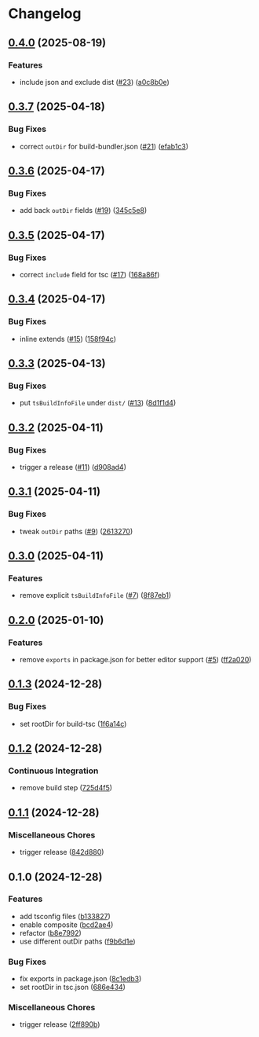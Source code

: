 # Changelog

## [0.4.0](https://github.com/ocavue/tsconfig/compare/v0.3.7...v0.4.0) (2025-08-19)


### Features

* include json and exclude dist ([#23](https://github.com/ocavue/tsconfig/issues/23)) ([a0c8b0e](https://github.com/ocavue/tsconfig/commit/a0c8b0e37e8d5cdb2b24dc8e8e93204987d00c8b))

## [0.3.7](https://github.com/ocavue/tsconfig/compare/v0.3.6...v0.3.7) (2025-04-18)


### Bug Fixes

* correct `outDir` for build-bundler.json ([#21](https://github.com/ocavue/tsconfig/issues/21)) ([efab1c3](https://github.com/ocavue/tsconfig/commit/efab1c3bbca4024e9997803efed6297bb19782b6))

## [0.3.6](https://github.com/ocavue/tsconfig/compare/v0.3.5...v0.3.6) (2025-04-17)


### Bug Fixes

* add back `outDir` fields ([#19](https://github.com/ocavue/tsconfig/issues/19)) ([345c5e8](https://github.com/ocavue/tsconfig/commit/345c5e84b23152e11e4cfb71238f7df70a257216))

## [0.3.5](https://github.com/ocavue/tsconfig/compare/v0.3.4...v0.3.5) (2025-04-17)


### Bug Fixes

* correct `include` field for tsc ([#17](https://github.com/ocavue/tsconfig/issues/17)) ([168a86f](https://github.com/ocavue/tsconfig/commit/168a86f495e0b26e79884c9e2ce40d1cc0f450fd))

## [0.3.4](https://github.com/ocavue/tsconfig/compare/v0.3.3...v0.3.4) (2025-04-17)


### Bug Fixes

* inline extends  ([#15](https://github.com/ocavue/tsconfig/issues/15)) ([158f94c](https://github.com/ocavue/tsconfig/commit/158f94c226e73e1263f22cf4d568e40b6e623757))

## [0.3.3](https://github.com/ocavue/tsconfig/compare/v0.3.2...v0.3.3) (2025-04-13)


### Bug Fixes

* put `tsBuildInfoFile` under `dist/` ([#13](https://github.com/ocavue/tsconfig/issues/13)) ([8d1f1d4](https://github.com/ocavue/tsconfig/commit/8d1f1d410c804a66a3b31dce92dd12d17e8faa55))

## [0.3.2](https://github.com/ocavue/tsconfig/compare/v0.3.1...v0.3.2) (2025-04-11)


### Bug Fixes

* trigger a release ([#11](https://github.com/ocavue/tsconfig/issues/11)) ([d908ad4](https://github.com/ocavue/tsconfig/commit/d908ad4f56b97b2a3ad3b8447153f2728bd94cac))

## [0.3.1](https://github.com/ocavue/tsconfig/compare/v0.3.0...v0.3.1) (2025-04-11)


### Bug Fixes

* tweak `outDir` paths ([#9](https://github.com/ocavue/tsconfig/issues/9)) ([2613270](https://github.com/ocavue/tsconfig/commit/2613270b453f9e1775990b391ca8295587716d41))

## [0.3.0](https://github.com/ocavue/tsconfig/compare/v0.2.0...v0.3.0) (2025-04-11)


### Features

* remove explicit `tsBuildInfoFile` ([#7](https://github.com/ocavue/tsconfig/issues/7)) ([8f87eb1](https://github.com/ocavue/tsconfig/commit/8f87eb194ebb354be8f07844575d43d23b3b1c86))

## [0.2.0](https://github.com/ocavue/tsconfig/compare/v0.1.3...v0.2.0) (2025-01-10)


### Features

* remove `exports` in package.json for better editor support ([#5](https://github.com/ocavue/tsconfig/issues/5)) ([ff2a020](https://github.com/ocavue/tsconfig/commit/ff2a02032935b3ac5cd0f9be9658cfba050727e6))

## [0.1.3](https://github.com/ocavue/tsconfig/compare/v0.1.2...v0.1.3) (2024-12-28)


### Bug Fixes

* set rootDir for build-tsc ([1f6a14c](https://github.com/ocavue/tsconfig/commit/1f6a14c4eb7f9f7c0e64dfec2c0cc88d76c86090))

## [0.1.2](https://github.com/ocavue/tsconfig/compare/v0.1.1...v0.1.2) (2024-12-28)


### Continuous Integration

* remove build step ([725d4f5](https://github.com/ocavue/tsconfig/commit/725d4f51346b40c6573f8e0de927eaf8d3a0ed91))

## [0.1.1](https://github.com/ocavue/tsconfig/compare/v0.1.0...v0.1.1) (2024-12-28)


### Miscellaneous Chores

* trigger release ([842d880](https://github.com/ocavue/tsconfig/commit/842d8804e79161daf3360452cead8bfcbe5b81e9))

## 0.1.0 (2024-12-28)


### Features

* add tsconfig files ([b133827](https://github.com/ocavue/tsconfig/commit/b133827c08a645b0b7663e1ce0b2460a6798b12d))
* enable composite ([bcd2ae4](https://github.com/ocavue/tsconfig/commit/bcd2ae46c81fd6a32c6d027b3f8092e1361be26c))
* refactor ([b8e7992](https://github.com/ocavue/tsconfig/commit/b8e79926cb144cfc1e136604e15dce6b8667d4e1))
* use different outDir paths ([f9b6d1e](https://github.com/ocavue/tsconfig/commit/f9b6d1e97f491bfceb7b52e6e3713f1cbeb5a9d3))


### Bug Fixes

* fix exports in package.json ([8c1edb3](https://github.com/ocavue/tsconfig/commit/8c1edb3b9405c6e23c1af57695eb677f08fb1b81))
* set rootDir in tsc.json ([686e434](https://github.com/ocavue/tsconfig/commit/686e434dea0f6ee5a6e42855aa3d0a92cf3d24bc))


### Miscellaneous Chores

* trigger release ([2ff890b](https://github.com/ocavue/tsconfig/commit/2ff890bc7d3d070d9414895b2696a1647a302b00))
